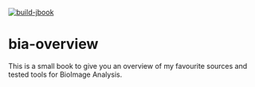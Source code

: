 [![build-jbook](https://github.com/martinschatz-cz/bia-overview/actions/workflows/build-jbook.yml/badge.svg)](https://github.com/martinschatz-cz/bia-overview/actions/workflows/build-jbook.yml)

# bia-overview
 
This is a small book to give you an overview of my favourite sources and tested tools for BioImage Analysis.
